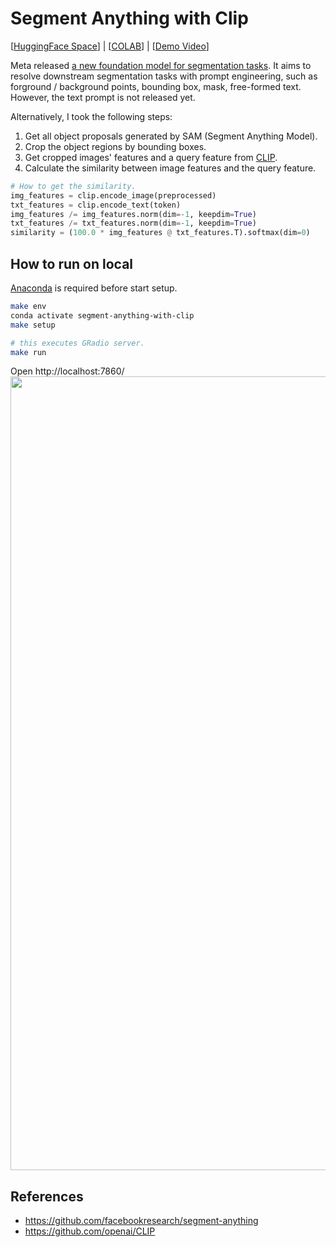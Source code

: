 # Segment Anything with Clip
[[HuggingFace Space](https://huggingface.co/spaces/curt-park/segment-anything-with-clip)] | [[COLAB]()] | [[Demo Video](https://youtu.be/vM7MfAc3BdQ)]

Meta released [a new foundation model for segmentation tasks](https://ai.facebook.com/blog/segment-anything-foundation-model-image-segmentation/).
It aims to resolve downstream segmentation tasks with prompt engineering, such as forground / background points, bounding box, mask, free-formed text.
However, the text prompt is not released yet.

Alternatively, I took the following steps:
1. Get all object proposals generated by SAM (Segment Anything Model).
2. Crop the object regions by bounding boxes.
3. Get cropped images' features and a query feature from [CLIP](https://openai.com/research/clip).
4. Calculate the similarity between image features and the query feature.
```python
# How to get the similarity.
img_features = clip.encode_image(preprocessed)
txt_features = clip.encode_text(token)
img_features /= img_features.norm(dim=-1, keepdim=True)
txt_features /= txt_features.norm(dim=-1, keepdim=True)
similarity = (100.0 * img_features @ txt_features.T).softmax(dim=0)
```

## How to run on local
[Anaconda](https://www.anaconda.com/) is required before start setup.
```bash
make env
conda activate segment-anything-with-clip
make setup
```

```bash
# this executes GRadio server.
make run
```
Open http://localhost:7860/
<img width="1270" alt="" src="https://user-images.githubusercontent.com/14961526/230437084-79ef6e02-a254-421e-bd4c-32e87415c623.png">


## References
- https://github.com/facebookresearch/segment-anything
- https://github.com/openai/CLIP
